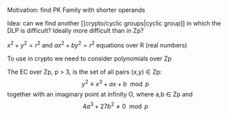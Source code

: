 
Motivation: find PK Family with shorter operands

Idea: can we find another [[crypto/cyclic groups|cyclic group]] in which the DLP is difficult? Ideally more difficult than in Zp?


$x^2 + y^2 = r^2$ and $ax^2 + by^2 = r^2$ equations over R (real numbers)

To use in crypto we need to consider polynomials over Zp


The EC over Zp, p > 3, is the set of all pairs (x,y) $\in$ Zp:
$$y^2 \equiv x^3 + ax+b \mod p$$
together with an imaginary point at infinity O, where a,b $\in$ Zp and 
$$4a^3 +27 b^2 \neq 0 \mod p $$

